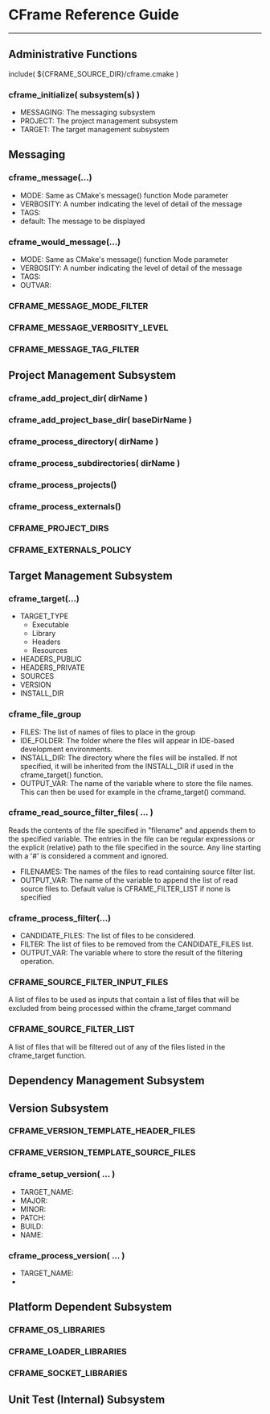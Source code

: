 # CFrame Reference Guide
------------------------

## Administrative Functions

include( $\{CFRAME_SOURCE_DIR\}/cframe.cmake )

### cframe_initialize( subsystem(s) )

* MESSAGING: The messaging subsystem
* PROJECT: The project management subsystem
* TARGET: The target management subsystem

## Messaging

### cframe_message(...)

* MODE: Same as CMake's message() function Mode parameter
* VERBOSITY: A number indicating the level of detail of the message
* TAGS:
* default: The message to be displayed

### cframe_would_message(...)

* MODE: Same as CMake's message() function Mode parameter
* VERBOSITY: A number indicating the level of detail of the message
* TAGS:
* OUTVAR:

### CFRAME_MESSAGE_MODE_FILTER

### CFRAME_MESSAGE_VERBOSITY_LEVEL

### CFRAME_MESSAGE_TAG_FILTER



## Project Management Subsystem

### cframe_add_project_dir( dirName )

### cframe_add_project_base_dir( baseDirName )

### cframe_process_directory( dirName )

### cframe_process_subdirectories( dirName )

### cframe_process_projects()

### cframe_process_externals()

### CFRAME_PROJECT_DIRS

### CFRAME_EXTERNALS_POLICY

## Target Management Subsystem

### cframe_target(...)

* TARGET_TYPE
    * Executable
    * Library
    * Headers
    * Resources
* HEADERS_PUBLIC
* HEADERS_PRIVATE
* SOURCES
* VERSION
* INSTALL_DIR

### cframe_file_group

* FILES: The list of names of files to place in the group
* IDE_FOLDER: The folder where the files will appear in IDE-based development
  environments.
* INSTALL_DIR: The directory where the files will be installed. If not specified,
  it will be inherited from the INSTALL_DIR if used in the cframe_target() function.
* OUTPUT_VAR: The name of the variable where to store the file names. This can
  then be used for example in the cframe_target() command.

### cframe_read_source_filter_files( ... )

Reads the contents of the file specified in "filename" and appends them to the
specified variable. The entries in the file can be regular expressions or the
explicit (relative) path to the file specified in the source. Any line starting
with a '#' is considered a comment and ignored.

- FILENAMES: The names of the files to read containing source filter list.
- OUTPUT_VAR: The name of the variable to append the list of read source files
  to. Default value is CFRAME_FILTER_LIST if none is specified

### cframe_process_filter(...)

- CANDIDATE_FILES:
  The list of files to be considered.
- FILTER:
  The list of files to be removed from the CANDIDATE_FILES list.
- OUTPUT_VAR: The variable where to store the result of the filtering operation.

### CFRAME_SOURCE_FILTER_INPUT_FILES
A list of files to be used as inputs that contain a list of files that will be
excluded from being processed within the cframe_target command

### CFRAME_SOURCE_FILTER_LIST

A list of files that will be filtered out of any of the files listed in the
cframe_target function.


## Dependency Management Subsystem

## Version Subsystem

### CFRAME_VERSION_TEMPLATE_HEADER_FILES

### CFRAME_VERSION_TEMPLATE_SOURCE_FILES


### cframe_setup_version( ... )

* TARGET_NAME:
* MAJOR:
* MINOR:
* PATCH:
* BUILD:
* NAME:

### cframe_process_version( ... )

* TARGET_NAME:
*


## Platform Dependent Subsystem

### CFRAME_OS_LIBRARIES

### CFRAME_LOADER_LIBRARIES

### CFRAME_SOCKET_LIBRARIES

## Unit Test (Internal) Subsystem









